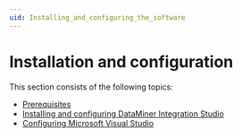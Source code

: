 ```yaml
---
uid: Installing_and_configuring_the_software
---
```


# Installation and configuration

This section consists of the following topics:

- [Prerequisites](xref:Prerequisites)
- [Installing and configuring DataMiner Integration Studio](xref:Installing_and_configuring_DataMiner_Integration_Studio)
- [Configuring Microsoft Visual Studio](xref:Configuring_Microsoft_Visual_Studio)

